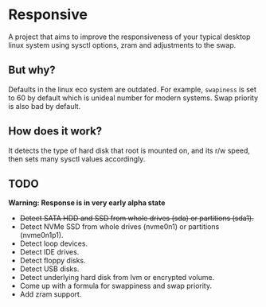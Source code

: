 # Responsive

A project that aims to improve the responsiveness of your typical desktop
linux system using sysctl options, zram and adjustments to the swap.

## But why?

Defaults in the linux eco system are outdated. For example, `swapiness` is set
to 60 by default which is unideal number for modern systems. Swap priority is
also bad by default.

## How does it work?

It detects the type of hard disk that root is mounted on, and its r/w speed,
then sets many sysctl values accordingly.

## TODO

**Warning: Response is in very early alpha state**

* ~~Detect SATA HDD and SSD from whole drives (sda) or partitions (sda1).~~
* Detect NVMe SSD from whole drives (nvme0n1) or partitions (nvme0n1p1).
* Detect loop devices.
* Detect IDE drives.
* Detect floppy disks.
* Detect USB disks.
* Detect underlying hard disk from lvm or encrypted volume.
* Come up with a formula for swappiness and swap priority.
* Add zram support.

